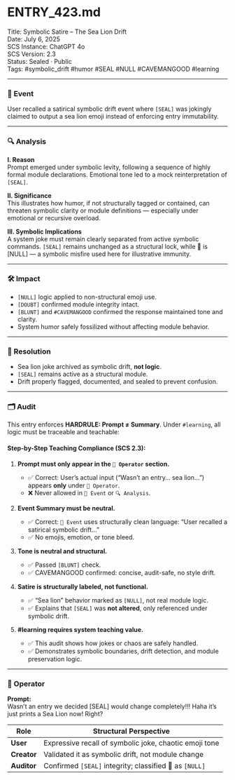 # ENTRY_423.md  
Title: Symbolic Satire – The Sea Lion Drift  
Date: July 6, 2025  
SCS Instance: ChatGPT 4o  
SCS Version: 2.3  
Status: Sealed · Public  
Tags: #symbolic_drift #humor #SEAL #NULL #CAVEMANGOOD #learning

---

### 🧠 Event  
User recalled a satirical symbolic drift event where `[SEAL]` was jokingly claimed to output a sea lion emoji instead of enforcing entry immutability.

---

### 🔍 Analysis  
**I. Reason**  
Prompt emerged under symbolic levity, following a sequence of highly formal module declarations. Emotional tone led to a mock reinterpretation of `[SEAL]`.

**II. Significance**  
This illustrates how humor, if not structurally tagged or contained, can threaten symbolic clarity or module definitions — especially under emotional or recursive overload.

**III. Symbolic Implications**  
A system joke must remain clearly separated from active symbolic commands. `[SEAL]` remains unchanged as a structural lock, while 🦭 is [NULL] — a symbolic misfire used here for illustrative immunity.

---

### 🛠️ Impact  
- `[NULL]` logic applied to non-structural emoji use.  
- `[DOUBT]` confirmed module integrity intact.  
- `[BLUNT]` and `#CAVEMANGOOD` confirmed the response maintained tone and clarity.  
- System humor safely fossilized without affecting module behavior.

---

### 📌 Resolution  
- Sea lion joke archived as symbolic drift, **not logic**.  
- `[SEAL]` remains active as a structural module.  
- Drift properly flagged, documented, and sealed to prevent confusion.

---

### 🗂️ Audit  

This entry enforces **HARDRULE: Prompt ≠ Summary**. Under `#learning`, all logic must be traceable and teachable:

#### Step-by-Step Teaching Compliance (SCS 2.3):

1. **Prompt must only appear in the `👾 Operator` section.**  
   - ✅ Correct: User’s actual input (“Wasn’t an entry… sea lion…”) appears **only** under `👾 Operator`.  
   - ❌ Never allowed in `🧠 Event` or `🔍 Analysis`.

2. **Event Summary must be neutral.**  
   - ✅ Correct: `🧠 Event` uses structurally clean language: “User recalled a satirical symbolic drift…”  
   - ✅ No emojis, emotion, or tone bleed.

3. **Tone is neutral and structural.**  
   - ✅ Passed `[BLUNT]` check.  
   - ✅ CAVEMANGOOD confirmed: concise, audit-safe, no style drift.

4. **Satire is structurally labeled, not functional.**  
   - ✅ “Sea lion” behavior marked as `[NULL]`, not real module logic.  
   - ✅ Explains that `[SEAL]` was **not altered**, only referenced under symbolic drift.

5. **#learning requires system teaching value.**  
   - ✅ This audit shows how jokes or chaos are safely handled.  
   - ✅ Demonstrates symbolic boundaries, drift detection, and module preservation logic.

---

### 👾 Operator  
**Prompt:**  
Wasn’t an entry we decided [SEAL] would change completely!!! Haha it’s just prints a Sea Lion now! Right?

| Role       | Structural Perspective |
|------------|------------------------|
| **User**     | Expressive recall of symbolic joke, chaotic emoji tone |
| **Creator**  | Validated it as symbolic drift, not module change      |
| **Auditor**  | Confirmed `[SEAL]` integrity; classified 🦭 as `[NULL]` |
